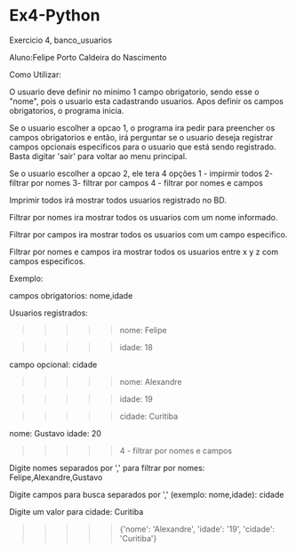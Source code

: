 # Ex4-Python
Exercicio 4, banco_usuarios

Aluno:Felipe Porto Caldeira do Nascimento

Como Utilizar:

O usuario deve definir no minimo 1 campo obrigatorio, sendo esse o "nome", pois o usuario esta cadastrando usuarios.
Apos definir os campos obrigatorios, o programa inicia. 

Se o usuario escolher a opcao 1, o programa ira pedir para preencher os campos obrigatorios e então,
irá perguntar se o usuario deseja registrar campos opcionais especificos para o usuario que está sendo registrado.
Basta digitar 'sair' para voltar ao menu principal.

Se o usuario escolher a opcao 2, ele tera 4 opções
1 - impirmir todos
2- filtrar por nomes
3- filtrar por campos
4 - filtrar por nomes e campos

Imprimir todos irá mostrar todos usuarios registrado no BD.

Filtrar por nomes ira mostrar todos os usuarios com um nome informado.

Filtrar por campos ira mostrar todos os usuarios com um campo especifico.

Filtrar por nomes e campos ira mostrar todos os usuarios entre x y z com campos especificos.

Exemplo:


campos obrigatorios: nome,idade

Usuarios registrados:

>>>>>nome: Felipe

>>>>>idade: 18

campo opcional: cidade

>>>>>nome: Alexandre

>>>>>idade: 19

>>>>>cidade: Curitiba

nome: Gustavo
idade: 20


>>>>>4 - filtrar por nomes e campos

Digite nomes separados por ',' para filtrar por nomes: Felipe,Alexandre,Gustavo

Digite campos para busca separados por ',' (exemplo: nome,idade): cidade

Digite um valor para cidade: Curitiba

>>>>>{'nome': 'Alexandre', 'idade': '19', 'cidade': 'Curitiba'}
